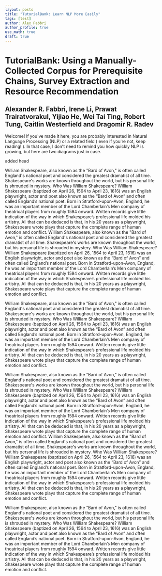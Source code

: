 ```yaml
---
layout: posts
title: "TutorialBank: Learn NLP More Easily"
tags: [test]
author: Alex Fabbri
author_profile: true
use_math: true
draft: true
---
```


# TutorialBank: Using a Manually-Collected Corpus for Prerequisite Chains, Survey Extraction and Resource Recommendation
## Alexander R. Fabbri, Irene Li, Prawat Trairatvorakul, Yijiao He, Wei Tai Ting, Robert Tung, Caitlin Westerfield and  Dragomir R. Radev

Welcome! If you've made it here, you are probably interested in Natural Language Processing \(NLP\) or a related field \( even if you're not, keep reading! \). In that case, I don't need to remind you how quickly NLP is growing, but here are two diagrams just in case. 


added head

William Shakespeare, also known as the "Bard of Avon," is often called England's national poet and considered the greatest dramatist of all time. Shakespeare's works are known throughout the world, but his personal life is shrouded in mystery.
Who Was William Shakespeare?
William Shakespeare (baptized on April 26, 1564 to April 23, 1616) was an English playwright, actor and poet also known as the “Bard of Avon” and often called England’s national poet. Born in Stratford-upon-Avon, England, he was an important member of the Lord Chamberlain’s Men company of theatrical players from roughly 1594 onward. Written records give little indication of the way in which Shakespeare’s professional life molded his artistry. All that can be deduced is that, in his 20 years as a playwright, Shakespeare wrote plays that capture the complete range of human emotion and conflict.
William Shakespeare, also known as the "Bard of Avon," is often called England's national poet and considered the greatest dramatist of all time. Shakespeare's works are known throughout the world, but his personal life is shrouded in mystery.
Who Was William Shakespeare?
William Shakespeare (baptized on April 26, 1564 to April 23, 1616) was an English playwright, actor and poet also known as the “Bard of Avon” and often called England’s national poet. Born in Stratford-upon-Avon, England, he was an important member of the Lord Chamberlain’s Men company of theatrical players from roughly 1594 onward. Written records give little indication of the way in which Shakespeare’s professional life molded his artistry. All that can be deduced is that, in his 20 years as a playwright, Shakespeare wrote plays that capture the complete range of human emotion and conflict.

William Shakespeare, also known as the "Bard of Avon," is often called England's national poet and considered the greatest dramatist of all time. Shakespeare's works are known throughout the world, but his personal life is shrouded in mystery.
Who Was William Shakespeare?
William Shakespeare (baptized on April 26, 1564 to April 23, 1616) was an English playwright, actor and poet also known as the “Bard of Avon” and often called England’s national poet. Born in Stratford-upon-Avon, England, he was an important member of the Lord Chamberlain’s Men company of theatrical players from roughly 1594 onward. Written records give little indication of the way in which Shakespeare’s professional life molded his artistry. All that can be deduced is that, in his 20 years as a playwright, Shakespeare wrote plays that capture the complete range of human emotion and conflict.

William Shakespeare, also known as the "Bard of Avon," is often called England's national poet and considered the greatest dramatist of all time. Shakespeare's works are known throughout the world, but his personal life is shrouded in mystery.
Who Was William Shakespeare?
William Shakespeare (baptized on April 26, 1564 to April 23, 1616) was an English playwright, actor and poet also known as the “Bard of Avon” and often called England’s national poet. Born in Stratford-upon-Avon, England, he was an important member of the Lord Chamberlain’s Men company of theatrical players from roughly 1594 onward. Written records give little indication of the way in which Shakespeare’s professional life molded his artistry. All that can be deduced is that, in his 20 years as a playwright, Shakespeare wrote plays that capture the complete range of human emotion and conflict.
William Shakespeare, also known as the "Bard of Avon," is often called England's national poet and considered the greatest dramatist of all time. Shakespeare's works are known throughout the world, but his personal life is shrouded in mystery.
Who Was William Shakespeare?
William Shakespeare (baptized on April 26, 1564 to April 23, 1616) was an English playwright, actor and poet also known as the “Bard of Avon” and often called England’s national poet. Born in Stratford-upon-Avon, England, he was an important member of the Lord Chamberlain’s Men company of theatrical players from roughly 1594 onward. Written records give little indication of the way in which Shakespeare’s professional life molded his artistry. All that can be deduced is that, in his 20 years as a playwright, Shakespeare wrote plays that capture the complete range of human emotion and conflict.

William Shakespeare, also known as the "Bard of Avon," is often called England's national poet and considered the greatest dramatist of all time. Shakespeare's works are known throughout the world, but his personal life is shrouded in mystery.
Who Was William Shakespeare?
William Shakespeare (baptized on April 26, 1564 to April 23, 1616) was an English playwright, actor and poet also known as the “Bard of Avon” and often called England’s national poet. Born in Stratford-upon-Avon, England, he was an important member of the Lord Chamberlain’s Men company of theatrical players from roughly 1594 onward. Written records give little indication of the way in which Shakespeare’s professional life molded his artistry. All that can be deduced is that, in his 20 years as a playwright, Shakespeare wrote plays that capture the complete range of human emotion and conflict.
